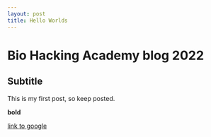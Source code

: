 ```yaml
---
layout: post
title: Hello Worlds
---
```


# Bio Hacking Academy blog 2022

## Subtitle

This is my first post, so keep posted.

**bold**

[link to google](www.google.com)
